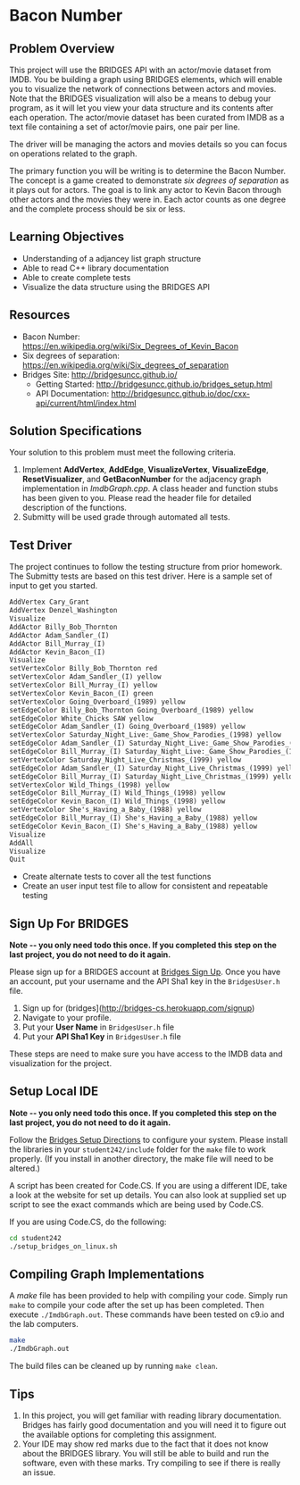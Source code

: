 # Bacon Number

## Problem Overview

This project will use the BRIDGES API with an actor/movie dataset from IMDB.
You be building a graph using BRIDGES elements, which will enable you to visualize the network of connections between actors and movies.
Note that the BRIDGES visualization will also be a means to debug your program, as it will let you view your data structure and its contents after each operation.
The actor/movie dataset has been curated from IMDB as a text file containing a set of actor/movie pairs, one pair per line.

The driver will be managing the actors and movies details so you can focus on operations related to the graph.

The primary function you will be writing is to determine the Bacon Number.
The concept is a game created to demonstrate _six degrees of separation_ as it plays out for actors.
The goal is to link any actor to Kevin Bacon through other actors and the movies they were in.
Each actor counts as one degree and the complete process should be six or less.

## Learning Objectives

* Understanding of a adjancey list graph structure
* Able to read C++ library documentation
* Able to create complete tests
* Visualize the data structure using the BRIDGES API


## Resources

* Bacon Number: <https://en.wikipedia.org/wiki/Six_Degrees_of_Kevin_Bacon>
* Six degrees of separation: <https://en.wikipedia.org/wiki/Six_degrees_of_separation>
* Bridges Site: <http://bridgesuncc.github.io/>
  * Getting Started: <http://bridgesuncc.github.io/bridges_setup.html>
  * API Documentation: <http://bridgesuncc.github.io/doc/cxx-api/current/html/index.html>

## Solution Specifications

Your solution to this problem must meet the following criteria.

1. Implement __AddVertex__, __AddEdge__, __VisualizeVertex__, __VisualizeEdge__, __ResetVisualizer__, and __GetBaconNumber__ for the adjacency graph implementation in _ImdbGraph.cpp_.
    A class header and function stubs has been given to you.
    Please read the header file for detailed description of the functions.
2. Submitty will be used grade through automated all tests.

## Test Driver

The project continues to follow the testing structure from prior homework.
The Submitty tests are based on this test driver.
Here is a sample set of input to get you started.

```txt
AddVertex Cary_Grant
AddVertex Denzel_Washington
Visualize
AddActor Billy_Bob_Thornton
AddActor Adam_Sandler_(I)
AddActor Bill_Murray_(I)
AddActor Kevin_Bacon_(I)
Visualize
setVertexColor Billy_Bob_Thornton red
setVertexColor Adam_Sandler_(I) yellow
setVertexColor Bill_Murray_(I) yellow
setVertexColor Kevin_Bacon_(I) green
setVertexColor Going_Overboard_(1989) yellow
setEdgeColor Billy_Bob_Thornton Going_Overboard_(1989) yellow
setEdgeColor White_Chicks SAW yellow
setEdgeColor Adam_Sandler_(I) Going_Overboard_(1989) yellow
setVertexColor Saturday_Night_Live:_Game_Show_Parodies_(1998) yellow
setEdgeColor Adam_Sandler_(I) Saturday_Night_Live:_Game_Show_Parodies_(1998) yellow
setEdgeColor Bill_Murray_(I) Saturday_Night_Live:_Game_Show_Parodies_(1998) yellow
setVertexColor Saturday_Night_Live_Christmas_(1999) yellow
setEdgeColor Adam_Sandler_(I) Saturday_Night_Live_Christmas_(1999) yellow
setEdgeColor Bill_Murray_(I) Saturday_Night_Live_Christmas_(1999) yellow
setVertexColor Wild_Things_(1998) yellow
setEdgeColor Bill_Murray_(I) Wild_Things_(1998) yellow
setEdgeColor Kevin_Bacon_(I) Wild_Things_(1998) yellow
setVertexColor She's_Having_a_Baby_(1988) yellow
setEdgeColor Bill_Murray_(I) She's_Having_a_Baby_(1988) yellow
setEdgeColor Kevin_Bacon_(I) She's_Having_a_Baby_(1988) yellow
Visualize
AddAll
Visualize
Quit
```

* Create alternate tests to cover all the test functions
* Create an user input test file to allow for consistent and repeatable testing

## Sign Up For BRIDGES

**Note -- you only need todo this once. If you completed this step on the last project, you do not need to do it again.**

Please sign up for a BRIDGES account at [Bridges Sign Up](http://bridges-cs.herokuapp.com/signup).
Once you have an account, put your username and the API Sha1 key in the `BridgesUser.h` file.

1. Sign up for (bridges](http://bridges-cs.herokuapp.com/signup)
1. Navigate to your profile.
1. Put your __User Name__ in `BridgesUser.h` file
1. Put your __API Sha1 Key__ in `BridgesUser.h` file

These steps are need to make sure you have access to the IMDB data and visualization for the project.

## Setup Local IDE

**Note -- you only need todo this once. If you completed this step on the last project, you do not need to do it again.**

Follow the [Bridges Setup Directions](http://bridgesuncc.github.io/bridges_setup.html) to configure your system.
Please install the libraries in your `student242/include` folder for the `make` file to work properly.
(If you install in another directory, the make file will need to be altered.)

A script has been created for Code.CS.
If you are using a different IDE, take a look at the website for set up details.
You can also look at supplied set up script to see the exact commands which are being used by Code.CS. 

If you are using Code.CS, do the following:

```sh
cd student242
./setup_bridges_on_linux.sh
```

## Compiling Graph Implementations

A _make_ file has been provided to help with compiling your code.
Simply run ```make``` to compile your code after the set up has been completed.
Then execute ```./ImdbGraph.out```.
These commands have been tested on c9.io and the lab computers.

```sh
make
./ImdbGraph.out
```

The build files can be cleaned up by running ```make clean```.

## Tips

1. In this project, you will get familiar with reading library documentation.
   Bridges has fairly good documentation and you will need it to figure out the available options for completing this assignment.
2. Your IDE may show red marks due to the fact that it does not know about the BRIDGES library.
   You will still be able to build and run the software, even with these marks.
   Try compiling to see if there is really an issue.
